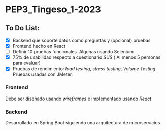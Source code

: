 # PEP3_Tingeso_1-2023
## To Do List:
 - [x] Backend que soporte datos como preguntas y (opcional) pruebas
 - [x] Frontend hecho en React
 - [ ] Definir 10 pruebas funcionales. Algunas usando Selenium
 - [x] 75% de usabilidad respecto a cuestionario _SUS_ ( Al menos 5 personas para evaluar)
 - [x] Pruebas de rendimiento: _load testing_, _stress testing_, _Volume Testing_. Pruebas usadas con JMeter.

 ### Frontend
 Debe ser diseñado usando _wireframes_ e implementado usando _React_

 ### Backend
 Desarrollado en Spring Boot siguiendo una arquitectura de microservicios